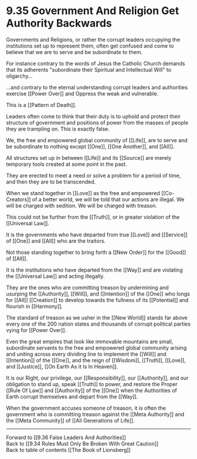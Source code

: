 # 9.35 Government And Religion Get Authority Backwards

Governments and Religions, or rather the corrupt leaders occupying the institutions set up to represent them, often get confused and come to believe that we are to serve and be subordinate to them. 

For instance contrary to the words of Jesus the Catholic Church demands that its adherents "subordinate their Spiritual and Intellectual Will" to oligarchy... 

...and contrary to the eternal understanding corrupt leaders and authorities exercise [[Power Over]] and Oppress the weak and vulnerable. 

This is a [[Pattern of Death]]. 

Leaders often come to think that their duty is to uphold and protect their structure of government and positions of power from the masses of people they are trampling on. This is exactly false.

We, the free and empowered global community of [[Life]], are to serve and be subordinate to nothing except [[One]], [[One Another]], and [[All]].  

All structures set up in between [[Life]] and its [[Source]] are merely temporary tools created at some point in the past. 

They are erected to meet a need or solve a problem for a period of time, and then they are to be transcended.

When we stand together in [[Love]] as the free and empowered [[Co-Creators]] of a better world, we will be told that our actions are illegal. We will be charged with sedition. We will be charged with treason.

This could not be further from the [[Truth]], or in greater violation of the [[Universal Law]]. 

It is the governments who have departed from true [[Love]] and [[Service]] of [[One]] and [[All]] who are the traitors. 

Not those standing together to bring forth a [[New Order]] for the [[Good]] of [[All]].  

It is the institutions who have departed from the [[Way]] and are violating the [[Universal Law]] and acting illegally. 

They are the ones who are committing treason by undermining and usurping the [[Authority]], [[Will]], and [[Intention]] of the [[One]] who longs for [[All]] [[Creation]] to develop towards the fullness of its [[Potential]] and flourish in [[Harmony]]. 

The standard of treason as we usher in the [[New World]] stands far above every one of the 200 nation states and thousands of corrupt political parties vying for [[Power Over]]. 

Even the great empires that look like immovable mountains are small, subordinate servants to the free and empowered global community arising and uniting across every dividing line to implement the [[Will]] and [[Intention]] of the [[One]], and the reign of [[Wisdom]], [[Truth]], [[Love]], and [[Justice]], [[On Earth As it Is In Heaven]]. 

It is our Right, our privilege, our [[Responsibility]], our [[Authority]], and our obligation to stand up, speak [[Truth]] to power, and restore the Proper [[Rule Of Law]] and [[Authority]] of the [[One]] when the Authorities of Earth corrupt themselves and depart from the [[Way]]. 

When the government accuses someone of treason, it is often the government who is committing treason against the [[Meta Authority]] and the [[Meta Community]] of [[All Generations of Life]]. 

___

Forward to [[9.36 False Leaders And Authorities]]           
Back to [[9.34 Rules Must Only Be Broken With Great Caution]]                
Back to table of contents [[The Book of Lionsberg]]  